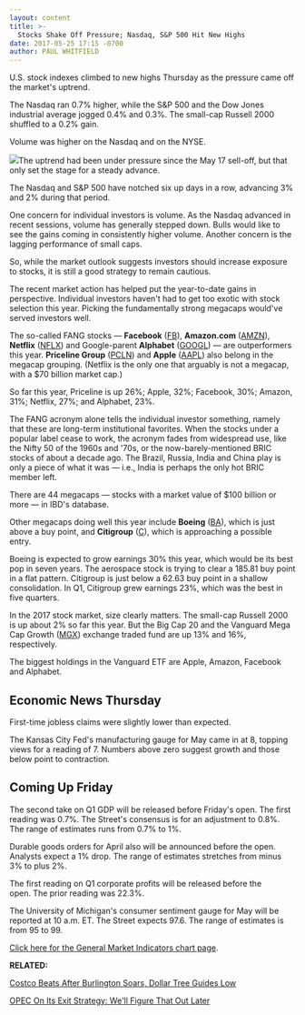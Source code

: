 ```yaml
---
layout: content
title: >-
  Stocks Shake Off Pressure; Nasdaq, S&P 500 Hit New Highs
date: 2017-05-25 17:15 -0700
author: PAUL WHITFIELD
---
```








 U.S. stock indexes climbed to new highs Thursday as the pressure came off the market's uptrend.


The Nasdaq ran 0.7% higher, while the S&P 500 and the Dow Jones industrial average jogged 0.4% and 0.3%. The small-cap Russell 2000 shuffled to a 0.2% gain.


Volume was higher on the Nasdaq and on the NYSE.


![](https://www.investors.com/wp-content/uploads/2017/05/MP052517-183x300.png)The uptrend had been under pressure since the May 17 sell-off, but that only set the stage for a steady advance.


The Nasdaq and S&P 500 have notched six up days in a row, advancing 3% and 2% during that period.


One concern for individual investors is volume. As the Nasdaq advanced in recent sessions, volume has generally stepped down. Bulls would like to see the gains coming in consistently higher volume. Another concern is the lagging performance of small caps.


So, while the market outlook suggests investors should increase exposure to stocks, it is still a good strategy to remain cautious.


The recent market action has helped put the year-to-date gains in perspective. Individual investors haven't had to get too exotic with stock selection this year. Picking the fundamentally strong megacaps would've served investors well.


The so-called FANG stocks — **Facebook** ([FB](https://research.investors.com/quote.aspx?symbol=FB)), **Amazon.com** ([AMZN](https://research.investors.com/quote.aspx?symbol=AMZN)), **Netflix** ([NFLX](https://research.investors.com/quote.aspx?symbol=NFLX)) and Google-parent **Alphabet** ([GOOGL](https://research.investors.com/quote.aspx?symbol=GOOGL)) — are outperformers this year. **Priceline Group** ([PCLN](https://research.investors.com/quote.aspx?symbol=PCLN)) and **Apple** ([AAPL](https://research.investors.com/quote.aspx?symbol=AAPL)) also belong in the megacap grouping. (Netflix is the only one that arguably is not a megacap, with a $70 billion market cap.)


So far this year, Priceline is up 26%; Apple, 32%; Facebook, 30%; Amazon, 31%; Netflix, 27%; and Alphabet, 23%.


The FANG acronym alone tells the individual investor something, namely that these are long-term institutional favorites. When the stocks under a popular label cease to work, the acronym fades from widespread use, like the Nifty 50 of the 1960s and '70s, or the now-barely-mentioned BRIC stocks of about a decade ago. The Brazil, Russia, India and China play is only a piece of what it was — i.e., India is perhaps the only hot BRIC member left.


There are 44 megacaps — stocks with a market value of $100 billion or more — in IBD's database.


Other megacaps doing well this year include **Boeing** ([BA](https://research.investors.com/quote.aspx?symbol=BA)), which is just above a buy point, and **Citigroup** ([C](https://research.investors.com/quote.aspx?symbol=C)), which is approaching a possible entry.


Boeing is expected to grow earnings 30% this year, which would be its best pop in seven years. The aerospace stock is trying to clear a 185.81 buy point in a flat pattern. Citigroup is just below a 62.63 buy point in a shallow consolidation. In Q1, Citigroup grew earnings 23%, which was the best in five quarters.


In the 2017 stock market, size clearly matters. The small-cap Russell 2000 is up about 2% so far this year. But the Big Cap 20 and the Vanguard Mega Cap Growth ([MGX](https://research.investors.com/quote.aspx?symbol=MGX)) exchange traded fund are up 13% and 16%, respectively.


The biggest holdings in the Vanguard ETF are Apple, Amazon, Facebook and Alphabet.


Economic News Thursday
----------------------


First-time jobless claims were slightly lower than expected.


The Kansas City Fed's manufacturing gauge for May came in at 8, topping views for a reading of 7. Numbers above zero suggest growth and those below point to contraction.


Coming Up Friday
----------------


The second take on Q1 GDP will be released before Friday's open. The first reading was 0.7%. The Street's consensus is for an adjustment to 0.8%. The range of estimates runs from 0.7% to 1%.


Durable goods orders for April also will be announced before the open. Analysts expect a 1% drop. The range of estimates stretches from minus 3% to plus 2%.


The first reading on Q1 corporate profits will be released before the open. The prior reading was 22.3%.


The University of Michigan's consumer sentiment gauge for May will be reported at 10 a.m. ET. The Street expects 97.6. The range of estimates is from 95 to 99.


[Click here for the General Market Indicators chart page](https://www.investors.com/wp-content/uploads/2017/05/IBD2505155506GMI.pdf).


**RELATED:**


[Costco Beats After Burlington Soars, Dollar Tree Guides Low](https://www.investors.com/research/ibd-industry-themes/dollar-tree-burlington-stores-costco-report-earnings/)


[OPEC On Its Exit Strategy: We'll Figure That Out Later](https://www.investors.com/news/opec-extends-output-cuts-by-9-months-but-oil-prices-fall/)


 





